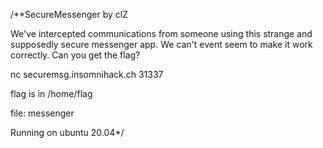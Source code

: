 /**SecureMessenger
by clZ

We've intercepted communications from someone using this strange and supposedly secure messenger app. We can't event seem to make it work correctly. Can you get the flag?

nc securemsg.insomnihack.ch 31337

flag is in /home/flag

file: messenger

Running on ubuntu 20.04*/
